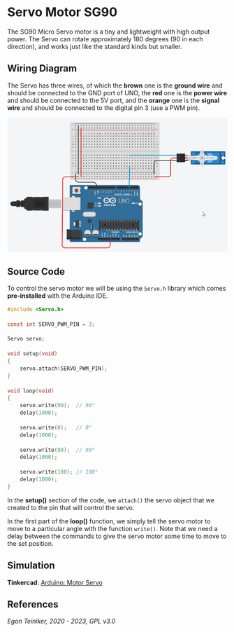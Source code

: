 # Servo Motor SG90

The SG90 Micro Servo motor is a tiny and lightweight with high output power.
The Servo can rotate approximately 180 degrees (90 in each direction), 
and works just like the standard kinds but smaller.

## Wiring Diagram 

The Servo has three wires, of which the **brown** one is the **ground wire** and should be connected to the 
GND port of UNO, the **red** one is the **power wire** and should be connected to the 5V port, and the 
**orange** one is the **signal wire** and should be connected to the digital pin 3 (use a PWM pin).

![Servo Motor](figures/SG90-Servo.png)


## Source Code

To control the servo motor we will be using the `Servo.h` library which comes **pre-installed** with the Arduino IDE.

```C
#include <Servo.h>

const int SERVO_PWM_PIN = 3;

Servo servo;

void setup(void)
{
    servo.attach(SERVO_PWM_PIN); 
} 

void loop(void)
{
    servo.write(90);  // 90°
    delay(1000);

    servo.write(0);   // 0°
    delay(1000);

    servo.write(90);  // 90°
    delay(1000);

    servo.write(180); // 180°
    delay(1000);
}
```
In the **setup()** section of the code, we `attach()` the servo object that we created to the pin that will control the servo. 

In the first part of the **loop()** function, we simply tell the servo motor to move to a particular angle with the 
function `write()`. 
Note that we need a delay between the commands to give the servo motor some time to move to the set position.


## Simulation

**Tinkercad**: [Arduino: Motor Servo](https://www.tinkercad.com/things/0q3C1mj7NeS) 



## References


*Egon Teiniker, 2020 - 2023, GPL v3.0*

